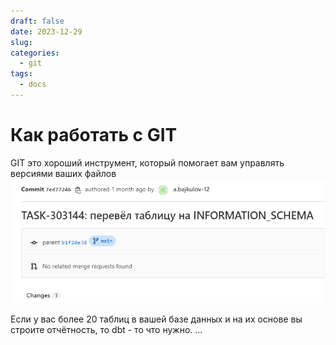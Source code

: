 ```yaml
---
draft: false
date: 2023-12-29
slug: 
categories:
  - git
tags:
  - docs
---
```

# Как работать с GIT

GIT это хороший инструмент, который помогает вам управлять версиями ваших файлов
![](_attachments/f2181abbcd5f03e83004963c7baa17bf.png)
<!-- more -->

Если у вас более 20 таблиц в вашей базе данных и на их основе вы строите отчётность, то dbt - то что нужно.
...